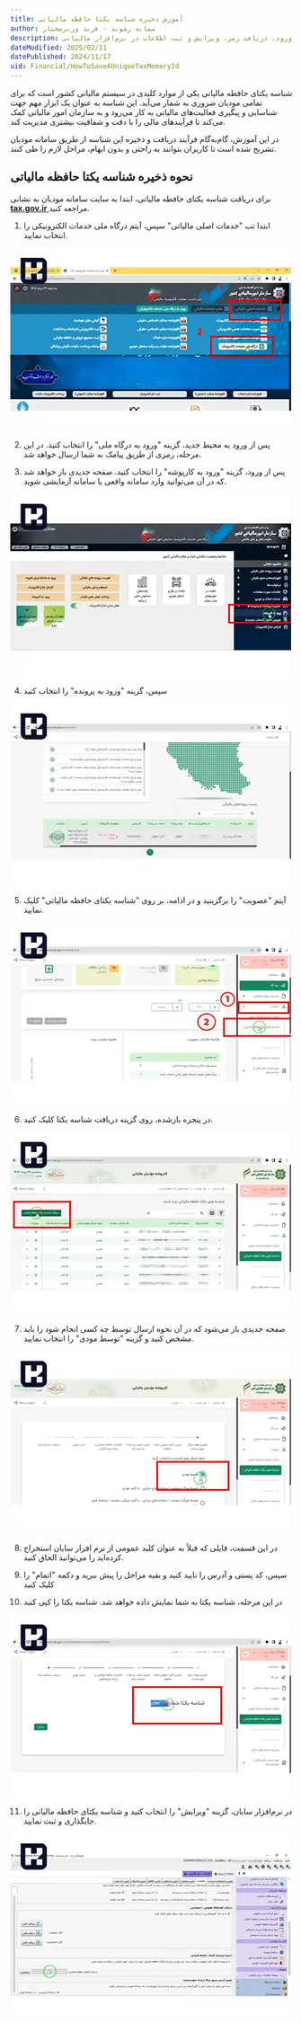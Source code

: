 ```yaml
---
title: آموزش ذخیره شناسه یکتا حافظه مالیاتی 
author: سمانه رشوند - فربد وزیرمختار
description: راهنمای جامع برای دریافت و ذخیره شناسه یکتای حافظه مالیاتی از سامانه مودیان، شامل مراحل ورود، دریافت رمز، ویرایش و ثبت اطلاعات در نرم‌افزار مالیاتی.
dateModified: 2025/02/11
datePublished: 2024/11/17
uid: Financial/HowToSaveAUniqueTaxMemoryId
---
```


شناسه یکتای حافظه مالیاتی یکی از موارد کلیدی در سیستم مالیاتی کشور است که برای تمامی مودیان ضروری به شمار می‌آید. این شناسه به عنوان یک ابزار مهم جهت شناسایی و پیگیری فعالیت‌های مالیاتی به کار می‌رود و به سازمان امور مالیاتی کمک می‌کند تا فرآیندهای مالی را با دقت و شفافیت بیشتری مدیریت کند.

 در این آموزش، گام‌به‌گام فرآیند دریافت و ذخیره این شناسه از طریق سامانه مودیان تشریح شده است تا کاربران بتوانند به راحتی و بدون ابهام، مراحل لازم را طی کنند.

## نحوه ذخیره شناسه یکتا حافظه مالیاتی 

برای دریافت شناسه یکتای حافظه مالیاتی، ابتدا به سایت سامانه مودیان به نشانی **<a href="https://tax.gov.ir/Pages/HomePage" target="_blank">tax.gov.ir
</a>** مراجعه کنید.

 1. ابتدا تب "خدمات اصلی مالیاتی" سپس، آیتم درگاه ملی خدمات الکترونیکی را انتخاب نمایید. 

![آموزش ذخیره شناسه یکتا حافظه مالیاتی](./Images/UniqueTaxMemoryId-01.webp)

2. پس از ورود به محیط جدید، گزینه "ورود به درگاه ملی" را انتخاب کنید. در این مرحله، رمزی از طریق پیامک به شما ارسال خواهد شد. 

3. پس از ورود، گزینه "ورود به کارپوشه" را انتخاب کنید. صفحه جدیدی باز خواهد شد که در آن می‌توانید وارد سامانه واقعی یا سامانه آزمایشی شوید.

![ورود به کارپوشه را انتخاب کنید](./Images/UniqueTaxMemoryId-02.webp)

4.  سپس، گزینه "ورود به پرونده" را انتخاب کنید 

![گزینه ورود به پرونده ](./Images/UniqueTaxMemoryId-03.webp)

5. آیتم "عضویت" را برگزینید و در ادامه، بر روی "شناسه یکتای حافظه مالیاتی" کلیک نمایید.  

![شناسه یکتای حافظه مالیاتی را انتخاب نمایید](./Images/UniqueTaxMemoryId-04.webp)

6. در پنجره بازشده، روی گزینه دریافت شناسه یکتا کلیک کنید. 

![روی گزینه دریافت شناسه یکتا کلیک کنید](./Images/UniqueTaxMemoryId-05.webp)

7. صفحه جدیدی باز می‌شود که در آن نحوه ارسال توسط چه کسی انجام شود را باید مشخص کنید و گزینه "توسط مودی" را انتخاب نمایید. 

![گزینه توسط مودی را انتخاب کنید](./Images/UniqueTaxMemoryId-06.webp)

8. در این قسمت، فایلی که قبلاً به عنوان کلید عمومی از نرم افزار سایان استخراج کرده‌اید را می‌توانید الحاق کنید. 

9. سپس،  کد پستی و  آدرس را تایید کنید و بقیه مراحل را پیش ببرید و دکمه "اتمام" را کلیک کنید

10.  در این مرحله، شناسه یکتا به شما نمایش داده خواهد شد. شناسه یکتا را کپی کنید 

![شناسه یکتا را کپی کنید](./Images/UniqueTaxMemoryId-07.webp)

11. در  نرم‌افزار سایان، گزینه "ویرایش" را انتخاب کنید و شناسه یکتای حافظه مالیاتی را جایگذاری و ثبت نمایید.

![شناسه یکتای حافظه مالیاتی را در این قسمت وارد کنید](./Images/UniqueTaxMemoryId-08.webp)